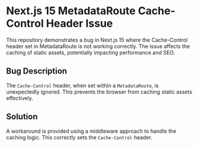 # Next.js 15 MetadataRoute Cache-Control Header Issue

This repository demonstrates a bug in Next.js 15 where the Cache-Control header set in MetadataRoute is not working correctly. The issue affects the caching of static assets, potentially impacting performance and SEO.

## Bug Description

The `Cache-Control` header, when set within a `MetadataRoute`, is unexpectedly ignored. This prevents the browser from caching static assets effectively.

## Solution

A workaround is provided using a middleware approach to handle the caching logic.  This correctly sets the `Cache-Control` header.